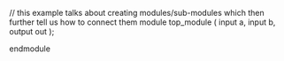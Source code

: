 // this example talks about creating modules/sub-modules which then further tell us how to connect them
module top_module ( input a, input b, output out );

endmodule
